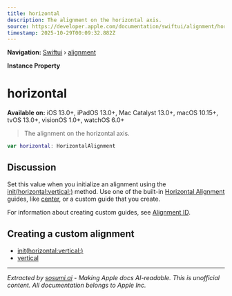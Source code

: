 ```yaml
---
title: horizontal
description: The alignment on the horizontal axis.
source: https://developer.apple.com/documentation/swiftui/alignment/horizontal
timestamp: 2025-10-29T00:09:32.882Z
---
```


**Navigation:** [Swiftui](/documentation/swiftui) › [alignment](/documentation/swiftui/alignment)

**Instance Property**

# horizontal

**Available on:** iOS 13.0+, iPadOS 13.0+, Mac Catalyst 13.0+, macOS 10.15+, tvOS 13.0+, visionOS 1.0+, watchOS 6.0+

> The alignment on the horizontal axis.

```swift
var horizontal: HorizontalAlignment
```

## Discussion

Set this value when you initialize an alignment using the [init(horizontal:vertical:)](/documentation/swiftui/alignment/init(horizontal:vertical:)) method. Use one of the built-in [Horizontal Alignment](/documentation/swiftui/horizontalalignment) guides, like [center](/documentation/swiftui/horizontalalignment/center), or a custom guide that you create.

For information about creating custom guides, see [Alignment ID](/documentation/swiftui/alignmentid).

## Creating a custom alignment

- [init(horizontal:vertical:)](/documentation/swiftui/alignment/init(horizontal:vertical:))
- [vertical](/documentation/swiftui/alignment/vertical)

---

*Extracted by [sosumi.ai](https://sosumi.ai) - Making Apple docs AI-readable.*
*This is unofficial content. All documentation belongs to Apple Inc.*
